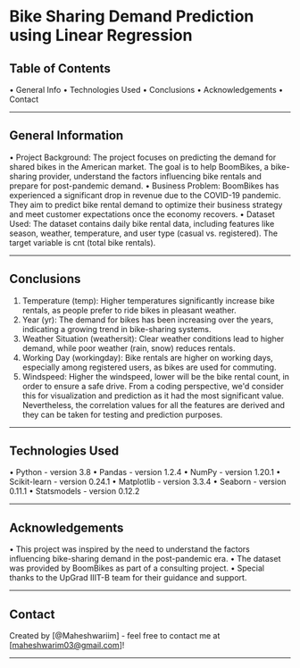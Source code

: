 # Bike Sharing Demand Prediction using Linear Regression
## Table of Contents
•	General Info
•	Technologies Used
•	Conclusions
•	Acknowledgements
•	Contact
________________________________________
## General Information
•	Project Background:
The project focuses on predicting the demand for shared bikes in the American market. The goal is to help BoomBikes, a bike-sharing provider, understand the factors influencing bike rentals and prepare for post-pandemic demand.
•	Business Problem:
BoomBikes has experienced a significant drop in revenue due to the COVID-19 pandemic. They aim to predict bike rental demand to optimize their business strategy and meet customer expectations once the economy recovers.
•	Dataset Used:
The dataset contains daily bike rental data, including features like season, weather, temperature, and user type (casual vs. registered). The target variable is cnt (total bike rentals).
________________________________________
## Conclusions
1.	Temperature (temp): Higher temperatures significantly increase bike rentals, as people prefer to ride bikes in pleasant weather.
2.	Year (yr): The demand for bikes has been increasing over the years, indicating a growing trend in bike-sharing systems.
3.	Weather Situation (weathersit): Clear weather conditions lead to higher demand, while poor weather (rain, snow) reduces rentals.
4.	Working Day (workingday): Bike rentals are higher on working days, especially among registered users, as bikes are used for commuting.
5.	Windspeed: Higher the windspeed, lower will be the bike rental count, in order to ensure a safe drive. From a coding perspective, we'd consider this for visualization and prediction     as it had the most significant value. Nevertheless, the correlation values for all the features are derived and they can be taken for testing and prediction purposes.
________________________________________
## Technologies Used
•	Python - version 3.8
•	Pandas - version 1.2.4
•	NumPy - version 1.20.1
•	Scikit-learn - version 0.24.1
•	Matplotlib - version 3.3.4
•	Seaborn - version 0.11.1
•	Statsmodels - version 0.12.2
________________________________________
## Acknowledgements
•	This project was inspired by the need to understand the factors influencing bike-sharing demand in the post-pandemic era.
•	The dataset was provided by BoomBikes as part of a consulting project.
•	Special thanks to the UpGrad IIIT-B team for their guidance and support.
________________________________________
## Contact
Created by [@Maheshwariim] - feel free to contact me at [maheshwarim03@gmail.com]!
________________________________________
